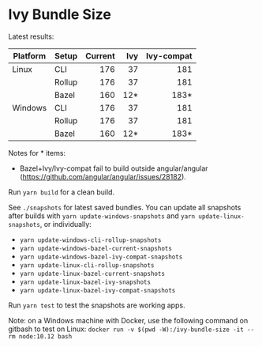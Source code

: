 # Ivy Bundle Size

Latest results:

| Platform | Setup  | Current | Ivy | Ivy-compat |
|----------|--------|--------:|----:|-----------:|
| Linux    | CLI    |     176 |  37 |        181 |
|          | Rollup |     176 |  37 |        181 |
|          | Bazel  |     160 |  12*|        183*|
| Windows  | CLI    |     176 |  37 |        181 |
|          | Rollup |     176 |  37 |        181 |
|          | Bazel  |     160 |  12*|        183*|

Notes for * items:
- Bazel+Ivy/Ivy-compat fail to build outside angular/angular (https://github.com/angular/angular/issues/28182).

Run `yarn build` for a clean build.

See `./snapshots` for latest saved bundles.
You can update all snapshots after builds with `yarn update-windows-snapshots` and 
`yarn update-linux-snapshots`, or individually:
- `yarn update-windows-cli-rollup-snapshots`
- `yarn update-windows-bazel-current-snapshots`
- `yarn update-windows-bazel-ivy-compat-snapshots`
- `yarn update-linux-cli-rollup-snapshots`
- `yarn update-linux-bazel-current-snapshots`
- `yarn update-linux-bazel-ivy-snapshots`
- `yarn update-linux-bazel-ivy-compat-snapshots`

Run `yarn test` to test the snapshots are working apps.

Note: on a Windows machine with Docker, use the following command on gitbash to test on Linux:
`docker run -v $(pwd -W):/ivy-bundle-size -it --rm node:10.12 bash`
